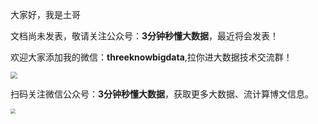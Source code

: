 大家好，我是土哥

文档尚未发表，敬请关注公众号：**3分钟秒懂大数据**，最近将会发表！



欢迎大家添加我的微信：**threeknowbigdata**,拉你进大数据技术交流群！

<img src="https://files.mdnice.com/user/19005/0b6a4942-feba-4469-b59e-6e467d19d59e.png" style="zoom: 67%;" />

扫码关注微信公众号：**3分钟秒懂大数据**，获取更多大数据、流计算博文信息。

<img src="https://files.mdnice.com/user/19005/9b74646c-5950-4a72-ba53-f3755c6ed667.png" style="zoom:50%;" />



